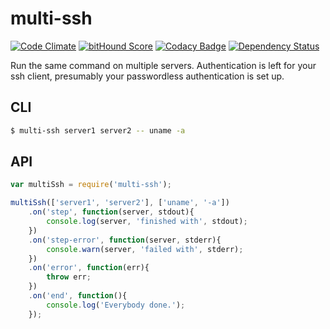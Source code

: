 # multi-ssh

[![Code Climate](http://img.shields.io/codeclimate/github/denis-sokolov/multi-ssh.svg)](https://codeclimate.com/github/denis-sokolov/multi-ssh)
[![bitHound Score](https://app.bithound.io/denis-sokolov/multi-ssh/badges/score.svg)](http://app.bithound.io/denis-sokolov/multi-ssh)
[![Codacy Badge](https://www.codacy.com/project/badge/9b687b5bdd5640098f60da7e5e15002c)](https://www.codacy.com/app/denis_2849/multi-ssh)
[![Dependency Status](https://gemnasium.com/denis-sokolov/multi-ssh.svg)](https://gemnasium.com/denis-sokolov/multi-ssh)

Run the same command on multiple servers.
Authentication is left for your ssh client, presumably your passwordless authentication is set up.

## CLI

```bash
$ multi-ssh server1 server2 -- uname -a
```

## API

```javascript
var multiSsh = require('multi-ssh');

multiSsh(['server1', 'server2'], ['uname', '-a'])
    .on('step', function(server, stdout){
        console.log(server, 'finished with', stdout);
    })
    .on('step-error', function(server, stderr){
        console.warn(server, 'failed with', stderr);
    })
    .on('error', function(err){
        throw err;
    })
    .on('end', function(){
        console.log('Everybody done.');
    });
```

